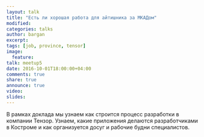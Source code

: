 ```yaml
---
layout: talk
title: "Есть ли хорошая работа для айтишника за МКАДом"
modified:
categories: talks
author: bargan
excerpt:
tags: [job, province, tensor]
image:
  feature:
talk: meetup5
date: 2016-10-01T18:00:00+04:00
comments: true
share: true
announce: true
video:
slides: 
---
```


В рамках доклада мы узнаем как строится процесс разработки в компании Тензор. Узнаем, какие приложения делаются разработчиками в Костроме и как организуется досуг и рабочие будни специалистов.

